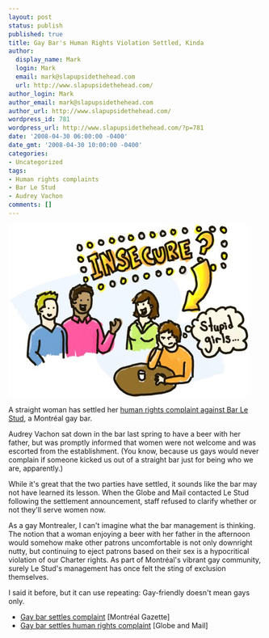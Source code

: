 ```yaml
---
layout: post
status: publish
published: true
title: Gay Bar's Human Rights Violation Settled, Kinda
author:
  display_name: Mark
  login: Mark
  email: mark@slapupsidethehead.com
  url: http://www.slapupsidethehead.com/
author_login: Mark
author_email: mark@slapupsidethehead.com
author_url: http://www.slapupsidethehead.com/
wordpress_id: 781
wordpress_url: http://www.slapupsidethehead.com/?p=781
date: '2008-04-30 06:00:00 -0400'
date_gmt: '2008-04-30 10:00:00 -0400'
categories:
- Uncategorized
tags:
- Human rights complaints
- Bar Le Stud
- Audrey Vachon
comments: []
---
```

![Insecure bar owner](/wp-content/media/2008/04/insecure-bar-owner.jpg "They're ruining everything! With their breasts and... nice-smelling hair...")

A straight woman has settled her [human rights complaint against Bar Le Stud](http://www.slapupsidethehead.com/2007/06/woman-kicked-out-of-gay-bar/ "It's not hypocritical at all, I assure you..."), a Montréal gay bar.

Audrey Vachon sat down in the bar last spring to have a beer with her father, but was promptly informed that women were not welcome and was escorted from the establishment. (You know, because us gays would never complain if someone kicked us out of a straight bar just for being who we are, apparently.)

While it's great that the two parties have settled, it sounds like the bar may not have learned its lesson. When the Globe and Mail contacted Le Stud following the settlement announcement, staff refused to clarify whether or not they'll serve women now.

As a gay Montrealer, I can't imagine what the bar management is thinking. The notion that a woman enjoying a beer with her father in the afternoon would somehow make other patrons uncomfortable is not only downright nutty, but continuing to eject patrons based on their sex is a hypocritical violation of our Charter rights. As part of Montréal's vibrant gay community, surely Le Stud's management has once felt the sting of exclusion themselves.

I said it before, but it can use repeating: Gay-friendly doesn't mean gays only.

- [Gay bar settles complaint](http://www.canada.com/montrealgazette/news/story.html?id=8e195cb6-e9b3-41fa-bd53-2e38f6fad6bb&k=81419) [Montréal Gazette]
- [Gay bar settles human rights complaint](http://www.theglobeandmail.com/servlet/story/RTGAM.20080429.wban0429/BNStory/National/home) [Globe and Mail]
